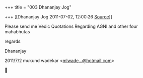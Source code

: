 +++
title = "003 Dhananjay Jog"

+++
[[Dhananjay Jog	2011-07-02, 12:00:26 [Source](https://groups.google.com/g/bvparishat/c/CEP7iGtDTCs)]]



Please send me Vedic Quotations Regarding AGNI and other four mahabhutas

regards

Dhananjay  
  

2011/7/2 mukund wadekar \<[mlwade...@hotmail.com]()\>



